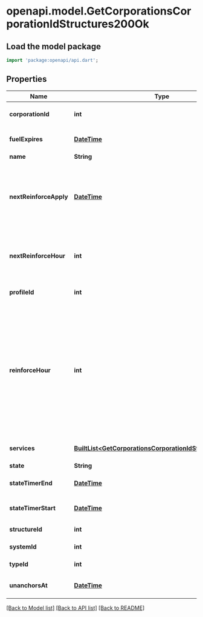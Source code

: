 # openapi.model.GetCorporationsCorporationIdStructures200Ok

## Load the model package
```dart
import 'package:openapi/api.dart';
```

## Properties
Name | Type | Description | Notes
------------ | ------------- | ------------- | -------------
**corporationId** | **int** | ID of the corporation that owns the structure | 
**fuelExpires** | [**DateTime**](DateTime.md) | Date on which the structure will run out of fuel | [optional] 
**name** | **String** | The structure name | [optional] 
**nextReinforceApply** | [**DateTime**](DateTime.md) | The date and time when the structure's newly requested reinforcement times (e.g. next_reinforce_hour and next_reinforce_day) will take effect | [optional] 
**nextReinforceHour** | **int** | The requested change to reinforce_hour that will take effect at the time shown by next_reinforce_apply | [optional] 
**profileId** | **int** | The id of the ACL profile for this citadel | 
**reinforceHour** | **int** | The hour of day that determines the four hour window when the structure will randomly exit its reinforcement periods and become vulnerable to attack against its armor and/or hull. The structure will become vulnerable at a random time that is +/- 2 hours centered on the value of this property | [optional] 
**services** | [**BuiltList&lt;GetCorporationsCorporationIdStructuresService&gt;**](GetCorporationsCorporationIdStructuresService.md) | Contains a list of service upgrades, and their state | [optional] 
**state** | **String** | state string | 
**stateTimerEnd** | [**DateTime**](DateTime.md) | Date at which the structure will move to it's next state | [optional] 
**stateTimerStart** | [**DateTime**](DateTime.md) | Date at which the structure entered it's current state | [optional] 
**structureId** | **int** | The Item ID of the structure | 
**systemId** | **int** | The solar system the structure is in | 
**typeId** | **int** | The type id of the structure | 
**unanchorsAt** | [**DateTime**](DateTime.md) | Date at which the structure will unanchor | [optional] 

[[Back to Model list]](../README.md#documentation-for-models) [[Back to API list]](../README.md#documentation-for-api-endpoints) [[Back to README]](../README.md)


